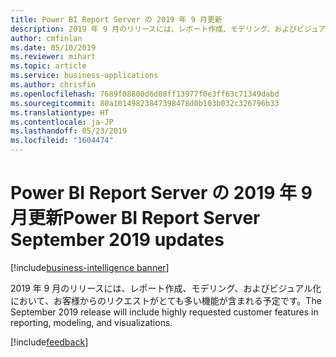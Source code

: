 ```yaml
---
title: Power BI Report Server の 2019 年 9 月更新
description: 2019 年 9 月のリリースには、レポート作成、モデリング、およびビジュアル化において、お客様からのリクエストがとても多い機能が含まれる予定です。
author: cmfinlan
ms.date: 05/10/2019
ms.reviewer: mihart
ms.topic: article
ms.service: business-applications
ms.author: chrisfin
ms.openlocfilehash: 7689f08800d6d08ff13977f0e3ff63c71349dabd
ms.sourcegitcommit: 80a10149823847398478d0b103b032c326796b33
ms.translationtype: HT
ms.contentlocale: ja-JP
ms.lasthandoff: 05/23/2019
ms.locfileid: "1604474"
---
```

#  <a name="power-bi-report-server-september-2019-updates"></a><span data-ttu-id="1b6a5-103">Power BI Report Server の 2019 年 9 月更新</span><span class="sxs-lookup"><span data-stu-id="1b6a5-103">Power BI Report Server September 2019 updates</span></span>

[!include[business-intelligence banner](../../includes/business-intelligence.md)]

<span data-ttu-id="1b6a5-104">2019 年 9 月のリリースには、レポート作成、モデリング、およびビジュアル化において、お客様からのリクエストがとても多い機能が含まれる予定です。</span><span class="sxs-lookup"><span data-stu-id="1b6a5-104">The September 2019 release will include highly requested customer features in reporting, modeling, and visualizations.</span></span>

[!include[feedback](../includes/report-server-feedback.md)]
